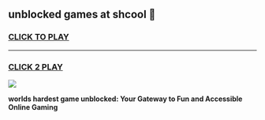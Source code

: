 
## unblocked games at shcool 👋
<h3>
<a href="https://premium.freeplayer.one?title=unblocked_games_at_shcool&ref=13F">CLICK TO PLAY</a></h3>
<hr>

<h3>
<a href="https://premium.freeplayer.one?title=unblocked_games_at_shcool&ref=13F">CLICK 2 PLAY</a>
  
</h3>

<a href="https://premium.freeplayer.one?title=unblocked_games_at_shcool&ref=12F/"><img src="https://clearcache.store/games.png"></a>


**worlds hardest game unblocked: Your Gateway to Fun and Accessible Online Gaming**
